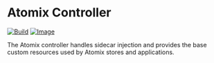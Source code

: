 # Atomix Controller

[![Build](https://img.shields.io/github/actions/workflow/status/atomix/atomix/controller-test.yml?style=for-the-badge)](https://github.com/atomix/atomix/actions/workflows/controller-test.yml)
[![Image](https://img.shields.io/docker/v/atomix/controller?label=release&style=for-the-badge)](https://hub.docker.com/repository/docker/atomix/controller)

The Atomix controller handles sidecar injection and provides the base custom resources used by Atomix
stores and applications.
